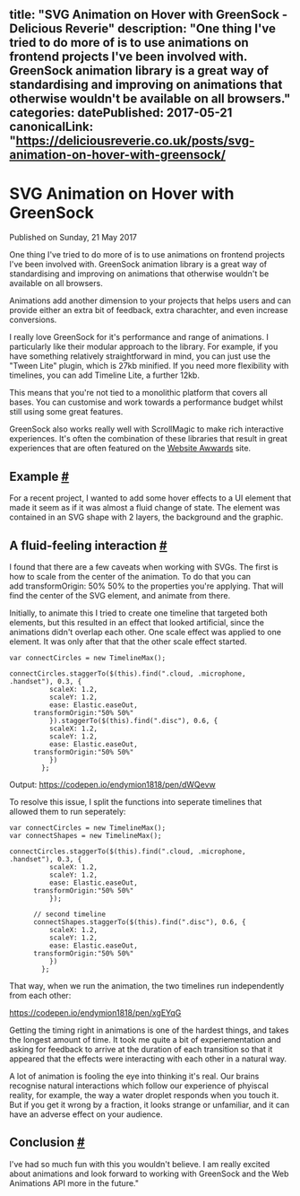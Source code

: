 title: "SVG Animation on Hover with GreenSock - Delicious Reverie"
description: "One thing I've tried to do more of is to use animations on frontend projects I've been involved with. GreenSock animation library is a great way of standardising and improving on animations that otherwise wouldn't be available on all browsers."
categories:
datePublished: 2017-05-21
canonicalLink: "https://deliciousreverie.co.uk/posts/svg-animation-on-hover-with-greensock/
---
# SVG Animation on Hover with GreenSock

Published on Sunday, 21 May 2017

One thing I've tried to do more of is to use animations on frontend projects I've been involved with. GreenSock animation library is a great way of standardising and improving on animations that otherwise wouldn't be available on all browsers.

Animations add another dimension to your projects that helps users and can provide either an extra bit of feedback, extra charachter, and even increase conversions.

I really love GreenSock for it's performance and range of animations. I particularly like their modular approach to the library. For example, if you have something relatively straightforward in mind, you can just use the "Tween Lite" plugin, which is 27kb minified. If you need more flexibility with timelines, you can add Timeline Lite, a further 12kb.

This means that you're not tied to a monolithic platform that covers all bases. You can customise and work towards a performance budget whilst still using some great features.

GreenSock also works really well with ScrollMagic to make rich interactive experiences. It's often the combination of these libraries that result in great experiences that are often featured on the [Website Awwards](https://www.awwwards.com/) site.

## Example [#](https://deliciousreverie.co.uk/posts/svg-animation-on-hover-with-greensock/#example)

For a recent project, I wanted to add some hover effects to a UI element that made it seem as if it was almost a fluid change of state. The element was contained in an SVG shape with 2 layers, the background and the graphic.

## A fluid-feeling interaction [#](https://deliciousreverie.co.uk/posts/svg-animation-on-hover-with-greensock/#a-fluid-feeling-interaction)

I found that there are a few caveats when working with SVGs. The first is how to scale from the center of the animation. To do that you can add transformOrigin: 50% 50% to the properties you're applying. That will find the center of the SVG element, and animate from there.

Initially, to animate this I tried to create one timeline that targeted both elements, but this resulted in an effect that looked artificial, since the animations didn't overlap each other. One scale effect was applied to one element. It was only after that that the other scale effect started.

```
var connectCircles = new TimelineMax();

connectCircles.staggerTo($(this).find(".cloud, .microphone, .handset"), 0.3, {
          scaleX: 1.2,
          scaleY: 1.2,
          ease: Elastic.easeOut,
      transformOrigin:"50% 50%"
          }).staggerTo($(this).find(".disc"), 0.6, {
          scaleX: 1.2,
          scaleY: 1.2,
          ease: Elastic.easeOut,
      transformOrigin:"50% 50%"
          })
        };
```

Output: https://codepen.io/endymion1818/pen/dWQevw

To resolve this issue, I split the functions into seperate timelines that allowed them to run seperately:

```
var connectCircles = new TimelineMax();
var connectShapes = new TimelineMax();

connectCircles.staggerTo($(this).find(".cloud, .microphone, .handset"), 0.3, {
          scaleX: 1.2,
          scaleY: 1.2,
          ease: Elastic.easeOut,
      transformOrigin:"50% 50%"
          });

      // second timeline
      connectShapes.staggerTo($(this).find(".disc"), 0.6, {
          scaleX: 1.2,
          scaleY: 1.2,
          ease: Elastic.easeOut,
      transformOrigin:"50% 50%"
          })
        };
```

That way, when we run the animation, the two timelines run independently from each other:

https://codepen.io/endymion1818/pen/xgEYqG

Getting the timing right in animations is one of the hardest things, and takes the longest amount of time. It took me quite a bit of experiementation and asking for feedback to arrive at the duration of each transition so that it appeared that the effects were interacting with each other in a natural way.

A lot of animation is fooling the eye into thinking it's real. Our brains recognise natural interactions which follow our experience of phyiscal reality, for example, the way a water droplet responds when you touch it. But if you get it wrong by a fraction, it looks strange or unfamiliar, and it can have an adverse effect on your audience.

## Conclusion [#](https://deliciousreverie.co.uk/posts/svg-animation-on-hover-with-greensock/#conclusion)

I've had so much fun with this you wouldn't believe. I am really excited about animations and look forward to working with GreenSock and the Web Animations API more in the future."